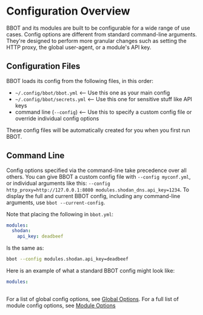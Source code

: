 # Configuration Overview

BBOT and its modules are built to be configurable for a wide range of use cases. Config options are different from standard command-line arguments. They're designed to perform more granular changes such as setting the HTTP proxy, the global user-agent, or a module's API key.

## Configuration Files

BBOT loads its config from the following files, in this order:

- `~/.config/bbot/bbot.yml`     <-- Use this one as your main config
- `~/.config/bbot/secrets.yml`  <-- Use this one for sensitive stuff like API keys
- command line (`--config`)     <-- Use this to specify a custom config file or override individual config options

These config files will be automatically created for you when you first run BBOT.

## Command Line

Config options specified via the command-line take precedence over all others. You can give BBOT a custom config file with `--config myconf.yml`, or individual arguments like this: `--config http_proxy=http://127.0.0.1:8080 modules.shodan_dns.api_key=1234`. To display the full and current BBOT config, including any command-line arguments, use `bbot --current-config`.

Note that placing the following in `bbot.yml`:
```yaml
modules:
  shodan:
    api_key: deadbeef
```
Is the same as:
```bash
bbot --config modules.shodan.api_key=deadbeef
```

Here is an example of what a standard BBOT config might look like:
```yaml
modules:
  
```

For a list of global config options, see [Global Options](./global_options/). For a full list of module config options, see [Module Options](./module_options/)
